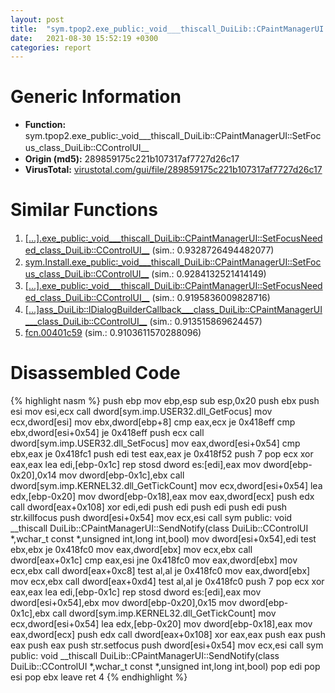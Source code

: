 ```yaml
---
layout: post
title:  "sym.tpop2.exe_public꞉_void___thiscall_DuiLib꞉꞉CPaintManagerUI꞉꞉SetFocus_class_DuiLib꞉꞉CControlUI__ @ 289859175c221b107317af7727d26c17"
date:   2021-08-30 15:52:19 +0300
categories: report
---
```


# Generic Information
- **Function:** sym.tpop2.exe\_public꞉\_void\_\_\_thiscall\_DuiLib꞉꞉CPaintManagerUI꞉꞉SetFocus\_class\_DuiLib꞉꞉CControlUI\_\_
- **Origin (md5):** 289859175c221b107317af7727d26c17
- **VirusTotal:** [virustotal.com/gui/file/289859175c221b107317af7727d26c17][virustotal_ref]



# Similar Functions

1. [[...].exe\_public꞉\_void\_\_\_thiscall\_DuiLib꞉꞉CPaintManagerUI꞉꞉SetFocusNeeded\_class\_DuiLib꞉꞉CControlUI\_\_][similar_1_ref] (sim.: 0.9328726494482077)
2. [sym.Install.exe\_public꞉\_void\_\_\_thiscall\_DuiLib꞉꞉CPaintManagerUI꞉꞉SetFocus\_class\_DuiLib꞉꞉CControlUI\_\_][similar_2_ref] (sim.: 0.9284132521414149)
3. [[...].exe\_public꞉\_void\_\_\_thiscall\_DuiLib꞉꞉CPaintManagerUI꞉꞉SetFocusNeeded\_class\_DuiLib꞉꞉CControlUI\_\_][similar_3_ref] (sim.: 0.9195836009828716)
4. [[...]ass\_DuiLib꞉꞉IDialogBuilderCallback\_\_\_class\_DuiLib꞉꞉CPaintManagerUI\_\_\_class\_DuiLib꞉꞉CControlUI\_\_][similar_4_ref] (sim.: 0.913515869624457)
5. [fcn.00401c59][similar_5_ref] (sim.: 0.9103611570288096)


# Disassembled Code

{% highlight nasm %}
push ebp
mov ebp,esp
sub esp,0x20
push ebx
push esi
mov esi,ecx
call dword[sym.imp.USER32.dll_GetFocus]
mov ecx,dword[esi]
mov ebx,dword[ebp+8]
cmp eax,ecx
je 0x418eff
cmp ebx,dword[esi+0x54]
je 0x418eff
push ecx
call dword[sym.imp.USER32.dll_SetFocus]
mov eax,dword[esi+0x54]
cmp ebx,eax
je 0x418fc1
push edi
test eax,eax
je 0x418f52
push 7
pop ecx
xor eax,eax
lea edi,[ebp-0x1c]
rep stosd dword es:[edi],eax
mov dword[ebp-0x20],0x14
mov dword[ebp-0x1c],ebx
call dword[sym.imp.KERNEL32.dll_GetTickCount]
mov ecx,dword[esi+0x54]
lea edx,[ebp-0x20]
mov dword[ebp-0x18],eax
mov eax,dword[ecx]
push edx
call dword[eax+0x108]
xor edi,edi
push edi
push edi
push edi
push str.killfocus
push dword[esi+0x54]
mov ecx,esi
call sym public: void __thiscall DuiLib::CPaintManagerUI::SendNotify(class DuiLib::CControlUI *,wchar_t const *,unsigned int,long int,bool)
mov dword[esi+0x54],edi
test ebx,ebx
je 0x418fc0
mov eax,dword[ebx]
mov ecx,ebx
call dword[eax+0x1c]
cmp eax,esi
jne 0x418fc0
mov eax,dword[ebx]
mov ecx,ebx
call dword[eax+0xc8]
test al,al
je 0x418fc0
mov eax,dword[ebx]
mov ecx,ebx
call dword[eax+0xd4]
test al,al
je 0x418fc0
push 7
pop ecx
xor eax,eax
lea edi,[ebp-0x1c]
rep stosd dword es:[edi],eax
mov dword[esi+0x54],ebx
mov dword[ebp-0x20],0x15
mov dword[ebp-0x1c],ebx
call dword[sym.imp.KERNEL32.dll_GetTickCount]
mov ecx,dword[esi+0x54]
lea edx,[ebp-0x20]
mov dword[ebp-0x18],eax
mov eax,dword[ecx]
push edx
call dword[eax+0x108]
xor eax,eax
push eax
push eax
push eax
push str.setfocus
push dword[esi+0x54]
mov ecx,esi
call sym public: void __thiscall DuiLib::CPaintManagerUI::SendNotify(class DuiLib::CControlUI *,wchar_t const *,unsigned int,long int,bool)
pop edi
pop esi
pop ebx
leave 
ret 4
{% endhighlight %}


[similar_1_ref]: /report/[...].exe_public꞉_void___thiscall_DuiLib꞉꞉CPaintManagerUI꞉꞉SetFocusNeeded_class_DuiLib꞉꞉CControlUI__@289859175c221b107317af7727d26c17
[similar_2_ref]: /report/sym.Install.exe_public꞉_void___thiscall_DuiLib꞉꞉CPaintManagerUI꞉꞉SetFocus_class_DuiLib꞉꞉CControlUI__@279a61b1e76da49531f1f16fd1102a2d
[similar_3_ref]: /report/[...].exe_public꞉_void___thiscall_DuiLib꞉꞉CPaintManagerUI꞉꞉SetFocusNeeded_class_DuiLib꞉꞉CControlUI__@279a61b1e76da49531f1f16fd1102a2d
[similar_4_ref]: /report/[...]ass_DuiLib꞉꞉IDialogBuilderCallback___class_DuiLib꞉꞉CPaintManagerUI___class_DuiLib꞉꞉CControlUI__@289859175c221b107317af7727d26c17
[similar_5_ref]: /report/fcn.00401c59@4c8869bb42f854640703b6ddda29ee38
[virustotal_ref]: https://www.virustotal.com/gui/file/289859175c221b107317af7727d26c17